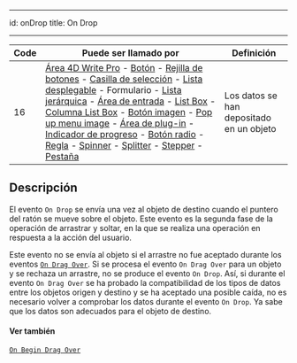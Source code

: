 - - -
id: onDrop title: On Drop
- - -

| Code | Puede ser llamado por                                                                                                                                                                                                                                                                                                                                                                                                                                                                                                                                                                                                                                                                                                                                                                                                                                                                                                                                                                                                         | Definición                               |
| ---- | ----------------------------------------------------------------------------------------------------------------------------------------------------------------------------------------------------------------------------------------------------------------------------------------------------------------------------------------------------------------------------------------------------------------------------------------------------------------------------------------------------------------------------------------------------------------------------------------------------------------------------------------------------------------------------------------------------------------------------------------------------------------------------------------------------------------------------------------------------------------------------------------------------------------------------------------------------------------------------------------------------------------------------- | ---------------------------------------- |
| 16   | [Área 4D Write Pro](FormObjects/writeProArea_overview) - [Botón](FormObjects/button_overview.md) - [Rejilla de botones](FormObjects/buttonGrid_overview.md) - [Casilla de selección](FormObjects/checkbox_overview.md) - [Lista desplegable](FormObjects/dropdownList_Overview.md) - Formulario - [Lista jerárquica](FormObjects/list_overview.md#overview) - [Área de entrada](FormObjects/input_overview.md) - [List Box](FormObjects/listbox_overview.md) - [Columna List Box](FormObjects/listbox_overview.md#list-box-columns) - [Botón imagen](FormObjects/pictureButton_overview.md) - [Pop up menu image](FormObjects/picturePopupMenu_overview.md) - [Área de plug-in](FormObjects/pluginArea_overview.md#overview) - [Indicador de progreso](FormObjects/progressIndicator.md) - [Botón radio](FormObjects/radio_overview.md) - [Regla](FormObjects/ruler.md) - [Spinner](FormObjects/spinner.md) - [Splitter](FormObjects/splitters.md) - [Stepper](FormObjects/stepper.md) - [Pestaña](FormObjects/tabControl.md) | Los datos se han depositado en un objeto |


## Descripción

El evento `On Drop` se envía una vez al objeto de destino cuando el puntero del ratón se mueve sobre el objeto. Este evento es la segunda fase de la operación de arrastrar y soltar, en la que se realiza una operación en respuesta a la acción del usuario.

Este evento no se envía al objeto si el arrastre no fue aceptado durante los eventos [`On Drag Over`](onDragOver.md). Si se procesa el evento `On Drag Over` para un objeto y se rechaza un arrastre, no se produce el evento `On Drop`. Así, si durante el evento `On Drag Over` se ha probado la compatibilidad de los tipos de datos entre los objetos origen y destino y se ha aceptado una posible caída, no es necesario volver a comprobar los datos durante el evento `On Drop`. Ya sabe que los datos son adecuados para el objeto de destino.



#### Ver también
[`On Begin Drag Over`](onBeginDragOver.md)